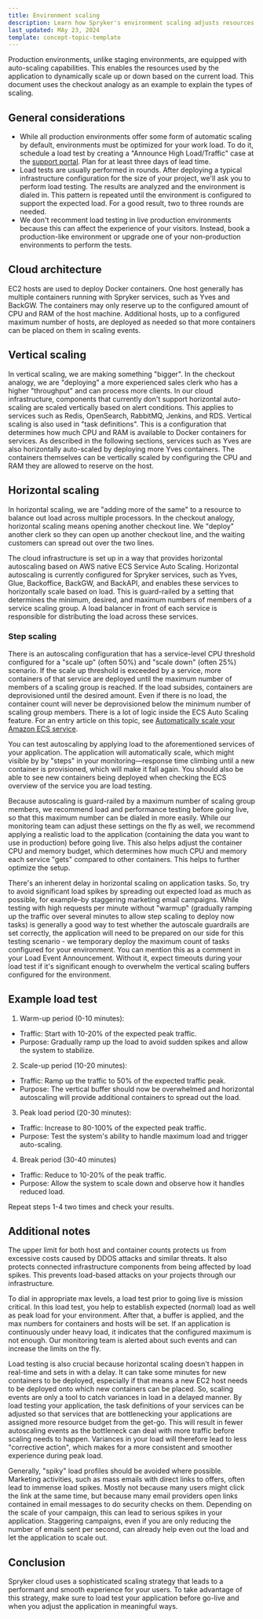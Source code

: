 ```yaml
---
title: Environment scaling
description: Learn how Spryker's environment scaling adjusts resources dynamically to meet load demands, with strategies for vertical and horizontal scaling to ensure performance.
last_updated: MAy 23, 2024
template: concept-topic-template
---
```


Production environments, unlike staging environments, are equipped with auto-scaling capabilities. This enables the resources used by the application to dynamically scale up or down based on the current load. This document uses the checkout analogy as an example to explain the types of scaling.

## General considerations

* While all production environments offer some form of automatic scaling by default, environments must be optimized for your work load. To do it, schedule a load test by creating a "Announce High Load/Traffic" case at the [support portal](https://support.spryker.com). Plan for at least three days of lead time.
* Load tests are usually performed in rounds. After deploying a typical infrastructure configuration for the size of your project, we'll ask you to perform load testing. The results are analyzed and the environment is dialed in. This pattern is repeated until the environment is configured to support the expected load. For a good result, two to three rounds are needed.
* We don't recomment load testing in live production environments because this can affect the experience of your visitors. Instead, book a production-like environment or upgrade one of your non-production environments to perform the tests.

## Cloud architecture

EC2 hosts are used to deploy Docker containers. One host generally has multiple containers running with Spryker services, such as Yves and BackGW. The containers may only reserve up to the configured amount of CPU and RAM of the host machine. Additional hosts, up to a configured maximum number of hosts, are deployed as needed so that more containers can be placed on them in scaling events.

## Vertical scaling

In vertical scaling, we are making something "bigger". In the checkout analogy, we are "deploying" a more experienced sales clerk who has a higher "throughput" and can process more clients. In our cloud infrastructure, components that currently don't support horizontal auto-scaling are scaled vertically based on alert conditions. This applies to services such as Redis, OpenSearch, RabbitMQ, Jenkins, and RDS. Vertical scaling is also used in "task definitions". This is a configuration that determines how much CPU and RAM is available to Docker containers for services. As described in the following sections, services such as Yves are also horizontally auto-scaled by deploying more Yves containers. The containers themselves can be vertically scaled by configuring the CPU and RAM they are allowed to reserve on the host.

## Horizontal scaling

In horizontal scaling, we are "adding more of the same" to a resource to balance out load across multiple processors. In the checkout analogy, horizontal scaling means opening another checkout line. We "deploy" another clerk so they can open up another checkout line, and the waiting customers can spread out over the two lines.

The cloud infrastructure is set up in a way that provides horizontal autoscaling based on AWS native ECS Service Auto Scaling. Horizontal autoscaling is currently configured for Spryker services, such as Yves, Glue, Backoffice, BackGW, and BackAPI, and enables these services to horizontally scale based on load. This is guard-railed by a setting that determines the minimum, desired, and maximum numbers of members of a service scaling group. A load balancer in front of each service is responsible for distributing the load across these services.

### Step scaling

There is an autoscaling configuration that has a service-level CPU threshold configured for a "scale up" (often 50%) and "scale down" (often 25%) scenario. If the scale up threshold is exceeded by a service, more containers of that service are deployed until the maximum number of members of a scaling group is reached. If the load subsides, containers are deprovisioned until the desired amount. Even if there is no load, the container count will never be deprovisioned below the minimum number of scaling group members. There is a lot of logic inside the ECS Auto Scaling feature. For an entry article on this topic, see [Automatically scale your Amazon ECS service](https://docs.aws.amazon.com/AmazonECS/latest/developerguide/service-auto-scaling.html).

You can test autoscaling by applying load to the aforementioned services of your application. The application will automatically scale, which might visible by by "steps" in your monitoring—response time climbing until a new container is provisioned, which will make it fall again. You should also be able to see new containers being deployed when checking the ECS overview of the service you are load testing.

Because autoscaling is guard-railed by a maximum number of scaling group members, we recommend load and performance testing before going live, so that this maximum number can be dialed in more easily. While our monitoring team can adjust these settings on the fly as well, we recommend applying a realistic load to the application (containing the data you want to use in production) before going live. This  also helps adjust the container CPU and memory budget, which determines how much CPU and memory each service "gets" compared to other containers. This helps to further optimize the setup.

There's an inherent delay in horizontal scaling on application tasks. So, try to avoid significant load spikes by spreading out expected load as much as possible, for example–by staggering marketing email campaigns. While testing with high requests per minute without "warmup" (gradually ramping up the traffic over several minutes to allow step scaling to deploy now tasks) is generally a good way to test whether the autoscale guardrails are set correctly, the application will need to be prepared on our side for this testing scenario - we temporary deploy the maximum count of tasks configured for your environment. You can mention this as a comment in your Load Event Announcement. Without it, expect timeouts during your load test if it's significant enough to overwhelm the vertical scaling buffers configured for the environment.

## Example load test

1. Warm-up period (0-10 minutes):
* Traffic: Start with 10-20% of the expected peak traffic.
* Purpose: Gradually ramp up the load to avoid sudden spikes and allow the system to stabilize.

2. Scale-up period (10-20 minutes):
* Traffic: Ramp up the traffic to 50% of the expected traffic peak.
* Purpose: The vertical buffer should now be overwhelmed and horizontal autoscaling will provide additional containers to spread out the load.

3. Peak load period (20-30 minutes):
* Traffic: Increase to 80-100% of the expected peak traffic.
* Purpose: Test the system's ability to handle maximum load and trigger auto-scaling.

4. Break period (30-40 minutes)
* Traffic: Reduce to 10-20% of the peak traffic.
* Purpose: Allow the system to scale down and observe how it handles reduced load.

Repeat steps 1-4 two times and check your results.

## Additional notes

The upper limit for both host and container counts protects us from excessive costs caused by DDOS attacks and similar threats. It  also protects connected infrastructure components from being affected by load spikes. This prevents load-based attacks on your projects through our infrastructure.

To dial in appropriate max levels, a load test prior to going live is mission critical. In this load test, you help to establish expected (normal) load as well as peak load for your environment. After that, a buffer is applied, and the max numbers for containers and hosts will be set. If an application is continuously under heavy load, it indicates that the configured maximum is not enough. Our monitoring team is alerted about such events and can increase the limits on the fly.

Load testing is also crucial because horizontal scaling doesn't happen in real-time and sets in with a delay. It can take some minutes for new containers to be deployed, especially if that means a new EC2 host needs to be deployed onto which new containers can be placed. So, scaling events are only a tool to catch variances in load in a delayed manner. By load testing your application, the task definitions of your services can be adjusted so that services that are bottlenecking your applications are assigned more resource budget from the get-go. This will result in fewer autoscaling events as the bottleneck can deal with more traffic before scaling needs to happen. Variances in your load will therefore lead to less "corrective action", which makes for a more consistent and smoother experience during peak load.

Generally, "spiky" load profiles should be avoided where possible. Marketing activities, such as mass emails with direct links to offers, often lead to immense load spikes. Mostly not because many users might click the link at the same time, but because many email providers open links contained in email messages to do security checks on them. Depending on the scale of your campaign, this can lead to serious spikes in your application. Staggering campaigns, even if you are only reducing the number of emails sent per second, can already help even out the load and let the application to scale out.

## Conclusion

Spryker cloud uses a sophisticated scaling strategy that leads to a performant and smooth experience for your users. To take advantage of this strategy, make sure to load test your application before go-live and when you adjust the application in meaningful ways.
